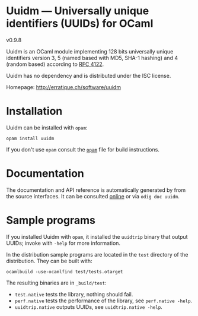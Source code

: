 Uuidm — Universally unique identifiers (UUIDs) for OCaml
========================================================
v0.9.8

Uuidm is an OCaml module implementing 128 bits universally unique
identifiers version 3, 5 (named based with MD5, SHA-1 hashing) and 4
(random based) according to [RFC 4122][rfc4122].

Uuidm has no dependency and is distributed under the ISC license.

[rfc4122]: http://tools.ietf.org/html/rfc4122

Homepage: <http://erratique.ch/software/uuidm>  

# Installation

Uuidm can be installed with `opam`:

    opam install uuidm

If you don't use `opam` consult the [`opam`](opam) file for build
instructions.


# Documentation

The documentation and API reference is automatically generated by
from the source interfaces. It can be consulted [online][doc] or via
`odig doc uuidm`.

[doc]: http://erratique.ch/software/uuidm/doc/


# Sample programs

If you installed Uuidm with `opam`, it installed the `uuidtrip` binary
that output UUIDs; invoke with `-help` for more information.

In the distribution sample programs are located in the `test`
directory of the distribution. They can be built with:

    ocamlbuild -use-ocamlfind test/tests.otarget

The resulting binaries are in `_build/test`:

- `test.native` tests the library, nothing should fail.
- `perf.native` tests the performance of the library, see `perf.native -help`.
- `uuidtrip.native` outputs UUIDs, see `uuidtrip.native -help`.
